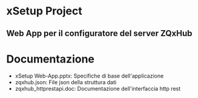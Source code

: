 # xSetup Project

## Web App per il configuratore del server ZQxHub

# Documentazione

- xSetup Web-App.pptx: Specifiche di base dell'applicazione
- zqxhub.json: File json della struttura dati 
- zqxhub_httprestapi.doc: Documentazione dell'interfaccia http rest
